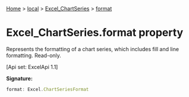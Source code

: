 [Home](./index) &gt; [local](local.md) &gt; [Excel\_ChartSeries](local.excel_chartseries.md) &gt; [format](local.excel_chartseries.format.md)

# Excel\_ChartSeries.format property

Represents the formatting of a chart series, which includes fill and line formatting. Read-only. 

 \[Api set: ExcelApi 1.1\]

**Signature:**
```javascript
format: Excel.ChartSeriesFormat
```
